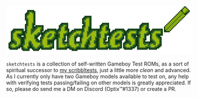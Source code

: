 ![logo](./logo.png)

`sketchtests` is a collection of self-written Gameboy Test ROMs, as a sort of spiritual successor to [my scribbltests](https://github.com/Hacktix/scribbltests), just a little more *clean* and advanced. As I currently only have two Gameboy models available to test on, any help with verifying tests passing/failing on other models is greatly appreciated. If so, please do send me a DM on Discord (Optix™#1337) or create a PR.